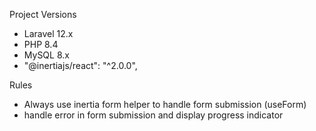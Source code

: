 
Project Versions
- Laravel 12.x
- PHP 8.4
- MySQL 8.x
- "@inertiajs/react": "^2.0.0",

Rules
- Always use inertia form helper to handle form submission (useForm)
- handle error in form submission and display progress indicator
